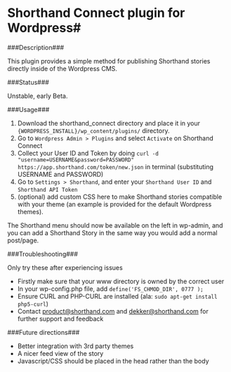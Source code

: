 # Shorthand Connect plugin for Wordpress#

###Description###

This plugin provides a simple method for publishing Shorthand stories directly inside of the Wordpress CMS.  

###Status###

Unstable, early Beta.

###Usage###

1. Download the shorthand_connect directory and place it in your ```{WORDPRESS_INSTALL}/wp_content/plugins/``` directory.
2. Go to ```Wordpress Admin > Plugins``` and select ```Activate``` on Shorthand Connect
3. Collect your User ID and Token by doing ```curl -d "username=USERNAME&password=PASSWORD" https://app.shorthand.com/token/new.json``` in terminal (substituting USERNAME and PASSWORD)
4. Go to ```Settings > Shorthand```, and enter your ```Shorthand User ID``` and ```Shorthand API Token```
5. (optional) add custom CSS here to make Shorthand stories compatible with your theme (an example is provided for the default Wordpress themes).

The Shorthand menu should now be available on the left in wp-admin, and you can add a Shorthand Story in the same way you would add a normal post/page.

###Troubleshooting###

Only try these after experiencing issues

 - Firstly make sure that your www directory is owned by the correct user
 - In your wp-config.php file, add ```define('FS_CHMOD_DIR', 0777 );```
 - Ensure CURL and PHP-CURL are installed (ala: ```sudo apt-get install php5-curl```)
 - Contact product@shorthand.com and dekker@shorthand.com for further support and feedback


###Future directions###

 - Better integration with 3rd party themes
 - A nicer feed view of the story
 - Javascript/CSS should be placed in the head rather than the body

